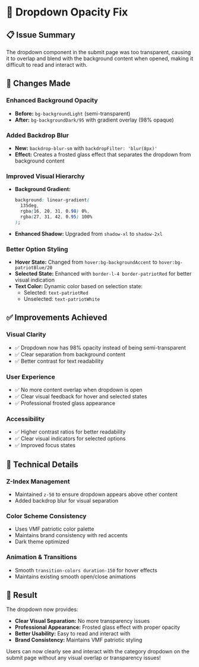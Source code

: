 # 🎨 Dropdown Opacity Fix

## 📋 **Issue Summary**

The dropdown component in the submit page was too transparent, causing it to overlap and blend with the background content when opened, making it difficult to read and interact with.

## 🔧 **Changes Made**

### **Enhanced Background Opacity**

- **Before:** `bg-backgroundLight` (semi-transparent)
- **After:** `bg-backgroundDark/95` with gradient overlay (98% opaque)

### **Added Backdrop Blur**

- **New:** `backdrop-blur-sm` with `backdropFilter: 'blur(8px)'`
- **Effect:** Creates a frosted glass effect that separates the dropdown from background content

### **Improved Visual Hierarchy**

- **Background Gradient:**
  ```css
  background: linear-gradient(
    135deg,
    rgba(16, 20, 31, 0.98) 0%,
    rgba(27, 31, 42, 0.95) 100%
  );
  ```
- **Enhanced Shadow:** Upgraded from `shadow-xl` to `shadow-2xl`

### **Better Option Styling**

- **Hover State:** Changed from `hover:bg-backgroundAccent` to `hover:bg-patriotBlue/20`
- **Selected State:** Enhanced with `border-l-4 border-patriotRed` for better visual indication
- **Text Color:** Dynamic color based on selection state:
  - Selected: `text-patriotRed`
  - Unselected: `text-patriotWhite`

## ✅ **Improvements Achieved**

### **Visual Clarity**

- ✅ Dropdown now has 98% opacity instead of being semi-transparent
- ✅ Clear separation from background content
- ✅ Better contrast for text readability

### **User Experience**

- ✅ No more content overlap when dropdown is open
- ✅ Clear visual feedback for hover and selected states
- ✅ Professional frosted glass appearance

### **Accessibility**

- ✅ Higher contrast ratios for better readability
- ✅ Clear visual indicators for selected options
- ✅ Improved focus states

## 🎯 **Technical Details**

### **Z-Index Management**

- Maintained `z-50` to ensure dropdown appears above other content
- Added backdrop blur for visual separation

### **Color Scheme Consistency**

- Uses VMF patriotic color palette
- Maintains brand consistency with red accents
- Dark theme optimized

### **Animation & Transitions**

- Smooth `transition-colors duration-150` for hover effects
- Maintains existing smooth open/close animations

## 🚀 **Result**

The dropdown now provides:

- **Clear Visual Separation:** No more transparency issues
- **Professional Appearance:** Frosted glass effect with proper opacity
- **Better Usability:** Easy to read and interact with
- **Brand Consistency:** Maintains VMF patriotic styling

Users can now clearly see and interact with the category dropdown on the submit page without any visual overlap or transparency issues!
